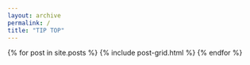 ```yaml
---
layout: archive
permalink: /
title: "TIP TOP"
---
```


<div class="tiles">
{% for post in site.posts %}
	{% include post-grid.html %}
{% endfor %}
</div><!-- /.tiles -->
